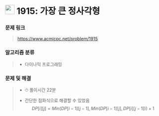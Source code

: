 # <img src="https://d2gd6pc034wcta.cloudfront.net/tier/11.svg" width="30">  1915: 가장 큰 정사각형

### 문제 링크

> https://www.acmicpc.net/problem/1915



### 알고리즘 분류

>- 다이나믹 프로그래밍



### 문제 및 해결

>- ⏱ 풀이시간 22분
>
>- 간단한 점화식으로 해결할 수 있었음
>  $$
>  DP[i][j] = Min(DP[i - 1][j - 1], Min(DP[i - 1][j], DP[i][j - 1])) + 1
>  $$
>  

